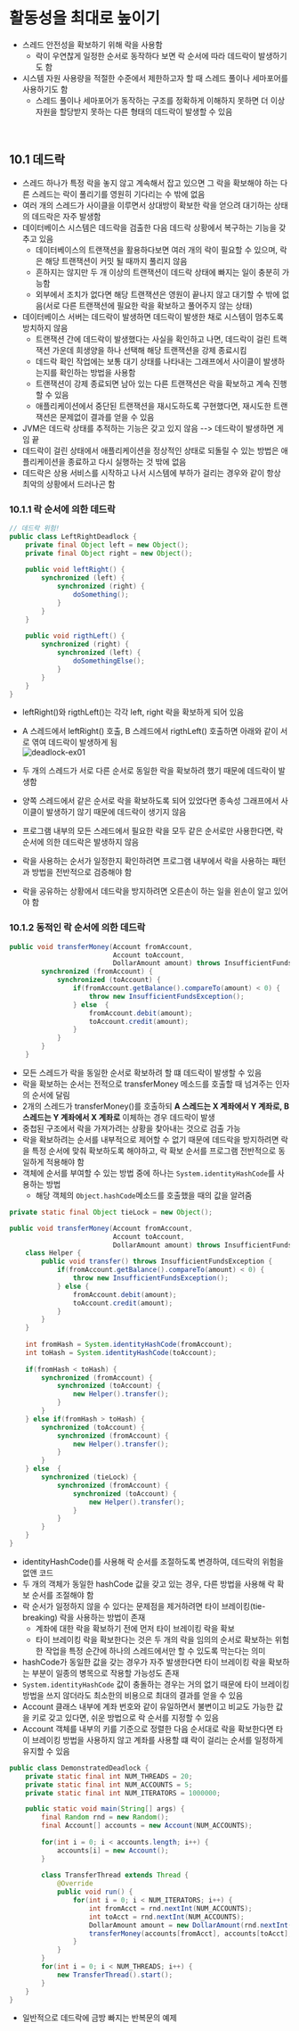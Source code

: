 # 활동성을 최대로 높이기
- 스레드 안전성을 확보하기 위해 락을 사용함
	- 락이 우연찮게 일정한 순서로 동작하다 보면 락 순서에 따라 데드락이 발생하기도 함
- 시스템 자원 사용량을 적절한 수준에서 제한하고자 할 때 스레드 풀이나 세마포어를 사용하기도 함
	- 스레드 풀이나 세마포어가 동작하는 구조를 정확하게 이해하지 못하면 더 이상 자원을 할당받지 못하는 다른 형태의 데드락이 발생할 수 있음

</br>

## 10.1 데드락
- 스레드 하나가 특정 락을 놓지 않고 계속해서 잡고 있으면 그 락을 확보해야 하는 다른 스레드는 락이 풀리기를 영원히 기다리는 수 밖에 없음
- 여러 개의 스레드가 사이클을 이루면서 상대방이 확보한 락을 얻으려 대기하는 상태의 데드락은 자주 발생함
- 데이터베이스 시스템은 데드락을 검출한 다음 데드락 상황에서 복구하는 기능을 갖추고 있음
	- 데이터베이스의 트랜잭션을 활용하다보면 여러 개의 락이 필요할 수 있으며, 락은 해당 트랜잭션이 커밋 될 때까지 풀리지 않음 
	- 흔하지는 않지만 두 개 이상의 트랜잭션이 데드락 상태에 빠지는 일이 충분히 가능함
	- 외부에서 조치가 없다면 해당 트랜잭션은 영원이 끝나지 않고 대기할 수 밖에 없음(서로 다른 트랜잭션에 필요한 락을 확보하고 풀어주지 않는 상태)
- 데이터베이스 서버는 데드락이 발생하면 데드락이 발생한 채로 시스템이 멈추도록 방치하지 않음
	- 트랜잭션 간에 데드락이 발생했다는 사실을 확인하고 나면, 데드락이 걸린 트랙잭션 가운데 희생양을 하나 선택해 해당 트랜잭션을 강제 종료시킴
	- 데드락 확인 작업에는 보통 대기 상태를 나타내는 그래프에서 사이클이 발생하는지를 확인하는 방법을 사용함
	- 트랜잭션이 강제 종료되면 남아 있는 다른 트랜잭션은 락을 확보하고 계속 진행할 수 있음
	- 애플리케이션에서 중단된 트랜잭션을 재시도하도록 구현했다면, 재시도한 트랜잭션은 문제없이 결과를 얻을 수 있음
- JVM은 데드락 상태를 추적하는 기능은 갖고 있지 않음 --> 데드락이 발생하면 게임 끝
- 데드락이 걸린 상태에서 애플리케이션을 정상적인 상태로 되돌릴 수 있는 방법은 애플리케이션을 종료하고 다시 실행하는 것 밖에 없음
- 데드락은 상용 서비스를 시작하고 나서 시스템에 부하가 걸리는 경우와 같이 항상 최악의 상황에서 드러나곤 함

### 10.1.1 락 순서에 의한 데드락
~~~java
// 데드락 위험!
public class LeftRightDeadlock {
    private final Object left = new Object();
    private final Object right = new Object();
    
    public void leftRight() {
        synchronized (left) {
            synchronized (right) {
                doSomething();
            }
        }
    }
    
    public void rigthLeft() {
        synchronized (right) {
            synchronized (left) {
                doSomethingElse();
            }
        }
    }
}
~~~
- leftRight()와 rigthLeft()는 각각 left, right 락을 확보하게 되어 있음
- A 스레드에서 leftRight() 호출, B 스레드에서 rigthLeft() 호출하면 아래와 같이 서로 엮여 데드락이 발생하게 됨  
![deadlock-ex01](/img/deadlock-ex01.png)     

- 두 개의 스레드가 서로 다른 순서로 동일한 락을 확보하려 했기 때문에 데드락이 발생함
- 양쪽 스레드에서 같은 순서로 락을 확보하도록 되어 있었다면 종속성 그래프에서 사이클이 발생하기 않기 때문에 데드락이 생기지 않음
- 프로그램 내부의 모든 스레드에서 필요한 락을 모두 같은 순서로만 사용한다면, 락 순서에 의한 데드락은 발생하지 않음
- 락을 사용하는 순서가 일정한지 확인하려면 프로그램 내부에서 락을 사용하는 패턴과 방법을 전반적으로 검증해야 함
- 락을 공유하는 상황에서 데드락을 방지하려면 오른손이 하는 일을 왼손이 알고 있어야 함


### 10.1.2 동적인 락 순서에 의한 데드락
~~~java
public void transferMoney(Account fromAccount, 
						  Account toAccount, 
						  DollarAmount amount) throws InsufficientFundsException {
        synchronized (fromAccount) {
            synchronized (toAccount) {
                if(fromAccount.getBalance().compareTo(amount) < 0) {
                    throw new InsufficientFundsException();
                } else  {
                    fromAccount.debit(amount);
                    toAccount.credit(amount);
                }
            }
        }
    }
~~~
- 모든 스레드가 락을 동일한 순서로 확보하려 할 떄 데드락이 발생할 수 있음
- 락을 확보하는 순서는 전적으로 transferMoney 메소드를 호출할 때 넘겨주는 인자의 순서에 달림
- 2개의 스레드가 transferMoney()를 호출하되 **A 스레드는 X 계좌에서 Y 계좌로, B 스레드는 Y 계좌에서 X 계좌로** 이체하는 경우 데드락이 발생
- 중첩된 구조에서 락을 가져가려는 상황을 찾아내는 것으로 검출 가능
- 락을 확보하려는 순서를 내부적으로 제어할 수 없기 때문에 데드락을 방지하려면 락을 특정 순서에 맞춰 확보하도록 해야하고, 락 확보 순서를 프로그램 전반적으로 동일하게 적용해야 함
- 객체에 순서를 부여할 수 있는 방법 중에 하나는 `System.identityHashCode`를 사용하는 방법
	- 해당 객체의 `Object.hashCode`메소드를 호출했을 때의 값을 알려줌
~~~java
private static final Object tieLock = new Object();

public void transferMoney(Account fromAccount, 
				    	  Account toAccount, 
				    	  DollarAmount amount) throws InsufficientFundsException {
    class Helper {
        public void transfer() throws InsufficientFundsException {
            if(fromAccount.getBalance().compareTo(amount) < 0) {
                throw new InsufficientFundsException();
            } else {
                fromAccount.debit(amount);
                toAccount.credit(amount);
            }
        }
    }
    
    int fromHash = System.identityHashCode(fromAccount);
    int toHash = System.identityHashCode(toAccount);
    
    if(fromHash < toHash) {
        synchronized (fromAccount) {
            synchronized (toAccount) {
                new Helper().transfer();
            }
        }
    } else if(fromHash > toHash) {
        synchronized (toAccount) {
            synchronized (fromAccount) {
                new Helper().transfer();
            }
        }
    } else  {
        synchronized (tieLock) {
            synchronized (fromAccount) {
                synchronized (toAccount) {
                    new Helper().transfer();
                }
            }
        }
    }
}
~~~
- identityHashCode()를 사용해 락 순서를 조절하도록 변경하여, 데드락의 위험을 없앤 코드
- 두 개의 객체가 동일한 hashCode 값을 갖고 있는 경우, 다른 방법을 사용해 락 확보 순서를 조절해야 함
- 락 순서가 일정하지 않을 수 있다는 문제점을 제거하려면 타이 브레이킹(tie-breaking) 락을 사용하는 방법이 존재
	- 계좌에 대한 락을 확보하기 전에 먼저 타이 브레이킹 락을 확보
	- 타이 브레이킹 락을 확보한다는 것은 두 개의 락을 임의의 순서로 확보하는 위험한 작업을 특정 순간에 하나의 스레드에서만 할 수 있도록 막는다는 의미
- hashCode가 동일한 값을 갖는 경우가 자주 발생한다면 타이 브레이킹 락을 확보하는 부분이 일종의 병목으로 작용할 가능성도 존재
- `System.identityHashCode` 값이 충돌하는 경우는 거의 없기 때문에 타이 브레이킹 방법을 쓰지 않더라도 최소한의 비용으로 최대의 결과를 얻을 수 있음
- Account 클래스 내부에 계좌 번호와 같이 유일하면서 불변이고 비교도 가능한 값을 키로 갖고 있다면, 쉬운 방법으로 락 순서를 지정할 수 있음
- Account 객체를 내부의 키를 기준으로 정렬한 다음 순서대로 락을 확보한다면 타이 브레이킹 방법을 사용하지 않고 계좌를 사용할 떄 락이 걸리는 순서를 일정하게 유지할 수 있음
~~~java
public class DemonstratedDeadlock {
    private static final int NUM_THREADS = 20;
    private static final int NUM_ACCOUNTS = 5;
    private static final int NUM_ITERATORS = 1000000;

    public static void main(String[] args) {
        final Random rnd = new Random();
        final Account[] accounts = new Account(NUM_ACCOUNTS);
        
        for(int i = 0; i < accounts.length; i++) {
            accounts[i] = new Account();
        }
        
        class TransferThread extends Thread {
            @Override
            public void run() {
                for(int i = 0; i < NUM_ITERATORS; i++) {
                    int fromAcct = rnd.nextInt(NUM_ACCOUNTS);
                    int toAcct = rnd.nextInt(NUM_ACCOUNTS);
                    DollarAmount amount = new DollarAmount(rnd.nextInt(1000));
                    transferMoney(accounts[fromAcct], accounts[toAcct], amount);
                }
            }
        }
        for(int i = 0; i < NUM_THREADS; i++) {
            new TransferThread().start();
        }
    }
}
~~~
- 일반적으로 데드락에 금방 빠지는 반복문의 예제
